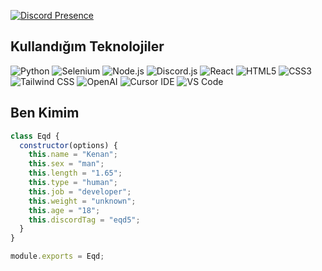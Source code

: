 [![Discord Presence](https://lanyard.cnrad.dev/api/1363541945615519885?bg=151515&borderRadius=10px&theme=dark)](https://discord.com/users/1363541945615519885)



## Kullandığım Teknolojiler

<!-- Teknoloji ve Araçlar - Modern & Elit Stil -->

![Python](https://img.shields.io/badge/Python-306998?style=flat&logo=python&logoColor=white)
![Selenium](https://img.shields.io/badge/Selenium-2C8EBB?style=flat&logo=selenium&logoColor=white)
![Node.js](https://img.shields.io/badge/Node.js-6CC24A?style=flat&logo=node.js&logoColor=white)
![Discord.js](https://img.shields.io/badge/Discord.js-5865F2?style=flat&logo=discord&logoColor=white)
![React](https://img.shields.io/badge/React-61DAFB?style=flat&logo=react&logoColor=black)
![HTML5](https://img.shields.io/badge/HTML5-E34F26?style=flat&logo=html5&logoColor=white)
![CSS3](https://img.shields.io/badge/CSS3-1572B6?style=flat&logo=css3&logoColor=white)
![Tailwind CSS](https://img.shields.io/badge/Tailwind_CSS-38B2AC?style=flat&logo=tailwind-css&logoColor=white)
![OpenAI](https://img.shields.io/badge/OpenAI-6E47FF?style=flat&logo=openai&logoColor=white)
![Cursor IDE](https://img.shields.io/badge/Cursor_IDE-1F2937?style=flat&logo=visual-studio-code&logoColor=00FFFF)
![VS Code](https://img.shields.io/badge/VS_Code-007ACC?style=flat&logo=visual-studio-code&logoColor=white)





## Ben Kimim

```js
class Eqd {
  constructor(options) {
    this.name = "Kenan";
    this.sex = "man";
    this.length = "1.65";
    this.type = "human";
    this.job = "developer";
    this.weight = "unknown";
    this.age = "18";
    this.discordTag = "eqd5";
  }
}

module.exports = Eqd;
```




